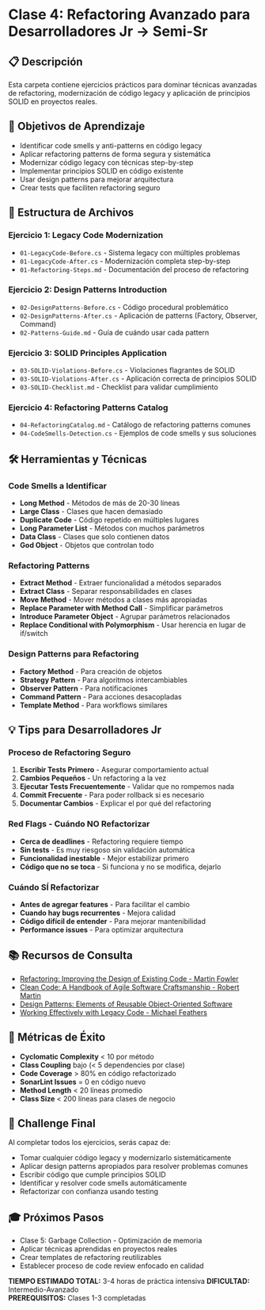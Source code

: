 # Clase 4: Refactoring Avanzado para Desarrolladores Jr → Semi-Sr

## 📋 Descripción
Esta carpeta contiene ejercicios prácticos para dominar técnicas avanzadas de refactoring, modernización de código legacy y aplicación de principios SOLID en proyectos reales.

## 🎯 Objetivos de Aprendizaje
- Identificar code smells y anti-patterns en código legacy
- Aplicar refactoring patterns de forma segura y sistemática
- Modernizar código legacy con técnicas step-by-step
- Implementar principios SOLID en código existente
- Usar design patterns para mejorar arquitectura
- Crear tests que faciliten refactoring seguro

## 📁 Estructura de Archivos

### Ejercicio 1: Legacy Code Modernization
- `01-LegacyCode-Before.cs` - Sistema legacy con múltiples problemas
- `01-LegacyCode-After.cs` - Modernización completa step-by-step
- `01-Refactoring-Steps.md` - Documentación del proceso de refactoring

### Ejercicio 2: Design Patterns Introduction
- `02-DesignPatterns-Before.cs` - Código procedural problemático
- `02-DesignPatterns-After.cs` - Aplicación de patterns (Factory, Observer, Command)
- `02-Patterns-Guide.md` - Guía de cuándo usar cada pattern

### Ejercicio 3: SOLID Principles Application
- `03-SOLID-Violations-Before.cs` - Violaciones flagrantes de SOLID
- `03-SOLID-Violations-After.cs` - Aplicación correcta de principios SOLID
- `03-SOLID-Checklist.md` - Checklist para validar cumplimiento

### Ejercicio 4: Refactoring Patterns Catalog
- `04-RefactoringCatalog.md` - Catálogo de refactoring patterns comunes
- `04-CodeSmells-Detection.cs` - Ejemplos de code smells y sus soluciones

## 🛠️ Herramientas y Técnicas

### Code Smells a Identificar
- **Long Method** - Métodos de más de 20-30 líneas
- **Large Class** - Clases que hacen demasiado
- **Duplicate Code** - Código repetido en múltiples lugares
- **Long Parameter List** - Métodos con muchos parámetros
- **Data Class** - Clases que solo contienen datos
- **God Object** - Objetos que controlan todo

### Refactoring Patterns
- **Extract Method** - Extraer funcionalidad a métodos separados
- **Extract Class** - Separar responsabilidades en clases
- **Move Method** - Mover métodos a clases más apropiadas
- **Replace Parameter with Method Call** - Simplificar parámetros
- **Introduce Parameter Object** - Agrupar parámetros relacionados
- **Replace Conditional with Polymorphism** - Usar herencia en lugar de if/switch

### Design Patterns para Refactoring
- **Factory Method** - Para creación de objetos
- **Strategy Pattern** - Para algoritmos intercambiables
- **Observer Pattern** - Para notificaciones
- **Command Pattern** - Para acciones desacopladas
- **Template Method** - Para workflows similares

## 💡 Tips para Desarrolladores Jr

### Proceso de Refactoring Seguro
1. **Escribir Tests Primero** - Asegurar comportamiento actual
2. **Cambios Pequeños** - Un refactoring a la vez
3. **Ejecutar Tests Frecuentemente** - Validar que no rompemos nada
4. **Commit Frecuente** - Para poder rollback si es necesario
5. **Documentar Cambios** - Explicar el por qué del refactoring

### Red Flags - Cuándo NO Refactorizar
- **Cerca de deadlines** - Refactoring requiere tiempo
- **Sin tests** - Es muy riesgoso sin validación automática
- **Funcionalidad inestable** - Mejor estabilizar primero
- **Código que no se toca** - Si funciona y no se modifica, dejarlo

### Cuándo SÍ Refactorizar
- **Antes de agregar features** - Para facilitar el cambio
- **Cuando hay bugs recurrentes** - Mejora calidad
- **Código difícil de entender** - Para mejorar mantenibilidad
- **Performance issues** - Para optimizar arquitectura

## 📚 Recursos de Consulta
- [Refactoring: Improving the Design of Existing Code - Martin Fowler](https://refactoring.com/)
- [Clean Code: A Handbook of Agile Software Craftsmanship - Robert Martin](https://www.amazon.com/Clean-Code-Handbook-Software-Craftsmanship/dp/0132350884)
- [Design Patterns: Elements of Reusable Object-Oriented Software](https://www.amazon.com/Design-Patterns-Elements-Reusable-Object-Oriented/dp/0201633612)
- [Working Effectively with Legacy Code - Michael Feathers](https://www.amazon.com/Working-Effectively-Legacy-Michael-Feathers/dp/0131177052)

## 🎯 Métricas de Éxito
- **Cyclomatic Complexity** < 10 por método
- **Class Coupling** bajo (< 5 dependencies por clase)
- **Code Coverage** > 80% en código refactorizado
- **SonarLint Issues** = 0 en código nuevo
- **Method Length** < 20 líneas promedio
- **Class Size** < 200 líneas para clases de negocio

## 🚀 Challenge Final
Al completar todos los ejercicios, serás capaz de:
- Tomar cualquier código legacy y modernizarlo sistemáticamente
- Aplicar design patterns apropiados para resolver problemas comunes
- Escribir código que cumple principios SOLID
- Identificar y resolver code smells automáticamente
- Refactorizar con confianza usando testing

## 🎓 Próximos Pasos
- Clase 5: Garbage Collection - Optimización de memoria
- Aplicar técnicas aprendidas en proyectos reales
- Crear templates de refactoring reutilizables
- Establecer proceso de code review enfocado en calidad

**TIEMPO ESTIMADO TOTAL:** 3-4 horas de práctica intensiva
**DIFICULTAD:** Intermedio-Avanzado  
**PREREQUISITOS:** Clases 1-3 completadas